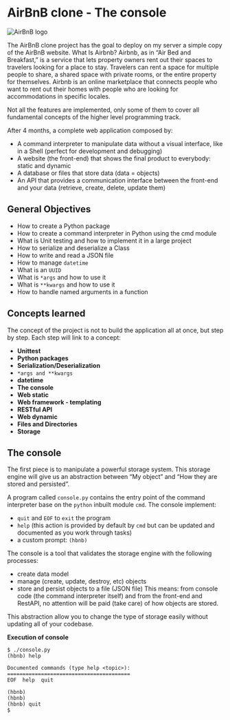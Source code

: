 # AirBnB clone - The console
![AirBnB logo](https://npr.brightspotcdn.com/legacy/sites/wvtf/files/201506/airbnb_logo_detail.png)

The AirBnB clone project has the goal to deploy on my server a simple copy of the AirBnB website.
What Is Airbnb? Airbnb, as in “Air Bed and Breakfast,” is a service that lets property owners rent
out their spaces to travelers looking for a place to stay. Travelers can rent a space for multiple
people to share, a shared space with private rooms, or the entire property for themselves.
Airbnb is an online marketplace that connects people who want to rent out their homes with
people who are looking for accommodations in specific locales.

Not all the features are implemented, only some of them to cover all fundamental concepts of the higher level programming track.

After 4 months, a complete web application composed by:
* A command interpreter to manipulate data without a visual interface, like in a Shell (perfect for development and debugging)
* A website (the front-end) that shows the final product to everybody: static and dynamic
* A database or files that store data (data = objects)
* An API that provides a communication interface between the front-end and your data (retrieve, create, delete, update them)

## General Objectives

* How to create a Python package
* How to create a command interpreter in Python using the cmd module
* What is Unit testing and how to implement it in a large project
* How to serialize and deserialize a Class
* How to write and read a JSON file
* How to manage `datetime`
* What is an `UUID`
* What is `*args` and how to use it
* What is `**kwargs` and how to use it
* How to handle named arguments in a function

## Concepts learned

The concept of the project is not to build the application all at once, but step by step.
Each step will link to a concept:
* **Unittest**
* **Python packages**
* **Serialization/Deserialization**
* `*args and **kwargs`
* **datetime**
* **The console**
* **Web static**
* **Web framework - templating**
* **RESTful API**
* **Web dynamic**
* **Files and Directories**
* **Storage**

## The console

The first piece is to manipulate a powerful storage system. This storage engine will give us an
abstraction between “My object” and “How they are stored and persisted”.

A program called `console.py` contains the entry point of the command interpreter base on the `python` inbuilt module `cmd`.
The console implement:
* `quit` and `EOF` to `exit` the program
* `help` (this action is provided by default by `cmd` but can be updated and documented as you work through tasks)
* a custom prompt: `(hbnb)`

The console is a tool that validates the storage engine with the following processes:
* create data model
* manage (create, update, destroy, etc) objects
* store and persist objects to a file (JSON file)
This means: from console code (the command interpreter itself) and from the front-end and RestAPI, no attention will be paid (take care) of how objects are stored.

This abstraction allow you to change the type of storage easily without updating all of your codebase.

**Execution of console**
```
$ ./console.py
(hbnb) help

Documented commands (type help <topic>):
========================================
EOF  help  quit

(hbnb) 
(hbnb) 
(hbnb) quit
$
```
